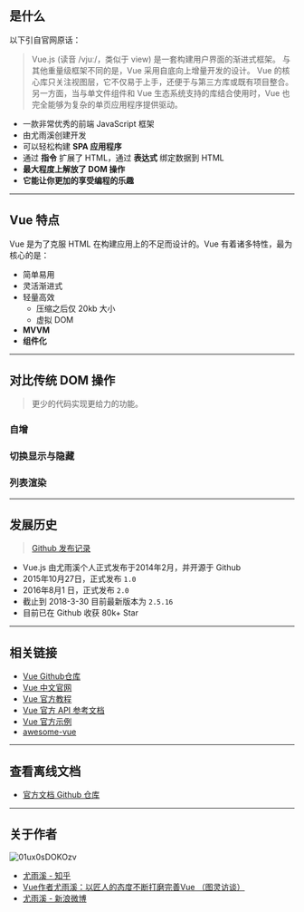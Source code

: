 ## 是什么

以下引自官网原话：

> Vue.js (读音 /vjuː/，类似于 view) 是一套构建用户界面的渐进式框架。
> 与其他重量级框架不同的是，Vue 采用自底向上增量开发的设计。
> Vue 的核心库只关注视图层，它不仅易于上手，还便于与第三方库或既有项目整合。
> 另一方面，当与单文件组件和 Vue 生态系统支持的库结合使用时，Vue 也完全能够为复杂的单页应用程序提供驱动。

- 一款非常优秀的前端 JavaScript 框架
- 由尤雨溪创建开发
- 可以轻松构建 **SPA 应用程序**
- 通过 **指令** 扩展了 HTML，通过 **表达式** 绑定数据到 HTML
- **最大程度上解放了 DOM 操作**
- **它能让你更加的享受编程的乐趣**

---

## Vue 特点

Vue 是为了克服 HTML 在构建应用上的不足而设计的。Vue 有着诸多特性，最为核心的是：

- 简单易用
- 灵活渐进式
- 轻量高效
  - 压缩之后仅 20kb 大小
  - 虚拟 DOM
- **MVVM**
- **组件化**

---

## 对比传统 DOM 操作

> 更少的代码实现更给力的功能。

### 自增

### 切换显示与隐藏

### 列表渲染

---

## 发展历史

> [Github 发布记录](https://github.com/vuejs/vue/releases)

- Vue.js 由尤雨溪个人正式发布于2014年2月，并开源于 Github
- 2015年10月27日，正式发布 `1.0`
- 2016年8月1 日，正式发布 `2.0`
- 截止到 2018-3-30 目前最新版本为 `2.5.16`
- 目前已在 Github 收获 80k+ Star

---

## 相关链接

- [Vue Github仓库](https://github.com/vuejs/vue)
- [Vue 中文官网](https://cn.vuejs.org/)
- [Vue 官方教程](https://cn.vuejs.org/v2/guide/)
- [Vue 官方 API 参考文档](https://cn.vuejs.org/v2/api/)
- [Vue 官方示例](https://cn.vuejs.org/v2/examples/)
- [awesome-vue](https://github.com/vuejs/awesome-vue)

---

## 查看离线文档

- [官方文档 Github 仓库](https://github.com/vuejs/cn.vuejs.org)

---

## 关于作者

![01ux0sDOKOzv](https://ws4.sinaimg.cn/large/006tNc79ly1fmgrsgfs25j30h40cdgng.jpg)

- [尤雨溪 - 知乎](https://www.zhihu.com/people/evanyou/answers)
- [Vue作者尤雨溪：以匠人的态度不断打磨完善Vue （图灵访谈）](http://www.ituring.com.cn/article/273032)
- [尤雨溪 - 新浪微博](https://weibo.com/arttechdesign)
